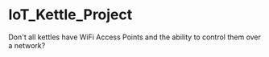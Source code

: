 # IoT_Kettle_Project
Don't all kettles have WiFi Access Points and the ability to control them over a network?
